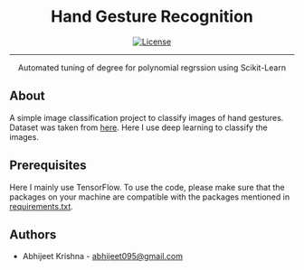 

<h1 align="center">Hand Gesture Recognition</h1>

<div align="center">

  
  [![License](https://img.shields.io/badge/license-MIT-blue.svg)](/LICENSE)

</div>

---

<p align="center"> Automated tuning of degree for polynomial regrssion using Scikit-Learn
    <br> 
</p>


## About <a name = "about"></a>
A simple image classification project to classify images of hand gestures. Dataset was taken from [here](https://www.kaggle.com/datasets/sprakash08/hand-gestures-recognition/). Here I use deep learning to classify the images.

## Prerequisites
Here I mainly use TensorFlow. To use the code, please make sure that the packages on your machine are compatible with the packages mentioned in [requirements.txt](requirements.txt). 

##  Authors <a name = "authors"></a>
- Abhijeet Krishna - [abhijeet095@gmail.com](abhijeet095@gmail.com)
